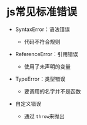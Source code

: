 # js常见标准错误

- SyntaxError：语法错误
    - 代码不符合规则

- ReferenceError：引用错误
    - 使用了未声明的变量

- TypeError：类型错误
    - 要调用的名字并不是函数

- 自定义错误
    - 通过 `throw`来抛出